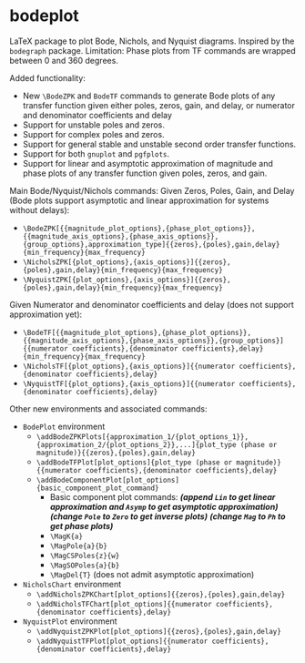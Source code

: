 # bodeplot
LaTeX package to plot Bode, Nichols, and Nyquist diagrams.
Inspired by the `bodegraph` package.
Limitation: Phase plots from TF commands are wrapped between 0 and 360 degrees.

Added functionality:
 - New `\BodeZPK` and `BodeTF` commands to generate Bode plots of any transfer function given either poles, zeros, gain, and delay, or numerator and denominator coefficients and delay
 - Support for unstable poles and zeros.
 - Support for complex poles and zeros.
 - Support for general stable and unstable second order transfer functions.
 - Support for both `gnuplot` and `pgfplots`.
 - Support for linear and asymptotic approximation of magnitude and phase plots of any transfer function given poles, zeros, and gain.

Main Bode/Nyquist/Nichols commands:
Given Zeros, Poles, Gain, and Delay (Bode plots support asymptotic and linear approximation for systems without delays):
 - `\BodeZPK[{{magnitude_plot_options},{phase_plot_options}},{{magnitude_axis_options},{phase_axis_options}},{group_options},approximation_type]{{zeros},{poles},gain,delay}{min_frequency}{max_frequency}`
 - `\NicholsZPK[{plot_options},{axis_options}]{{zeros},{poles},gain,delay}{min_frequency}{max_frequency}`
 - `\NyquistZPK[{plot_options},{axis_options}]{{zeros},{poles},gain,delay}{min_frequency}{max_frequency}`

Given Numerator and denominator coefficients and delay (does not support approximation yet):
 - `\BodeTF[{{magnitude_plot_options},{phase_plot_options}},{{magnitude_axis_options},{phase_axis_options}},{group_options}]{{numerator coefficients},{denominator coefficients},delay}{min_frequency}{max_frequency}`
 - `\NicholsTF[{plot_options},{axis_options}]{{numerator coefficients},{denominator coefficients},delay}`
 - `\NyquistTF[{plot_options},{axis_options}]{{numerator coefficients},{denominator coefficients},delay}`
 
Other new environments and associated commands:
 - `BodePlot` environment
    - `\addBodeZPKPlots[{approximation_1/{plot_options_1}},{approximation_2/{plot_options_2}},...]{plot_type (phase or magnitude)}{{zeros},{poles},gain,delay}`
    - `\addBodeTFPlot[plot_options]{plot_type (phase or magnitude)}{{numerator coefficients},{denominator coefficients},delay}`
    - `\addBodeComponentPlot[plot_options]{basic_component_plot_command}`
      - Basic component plot commands: ***(append `Lin` to get linear approximation and `Asymp` to get asymptotic approximation)*** ***(change `Pole` to `Zero` to get inverse plots)*** ***(change `Mag` to `Ph` to get phase plots)***
      - `\MagK{a}`
      - `\MagPole{a}{b}`
      - `\MagCSPoles{z}{w}`
      - `\MagSOPoles{a}{b}`
      - `\MagDel{T}` (does not admit asymptotic approximation)
 - `NicholsChart` environment
    - `\addNicholsZPKChart[plot_options]{{zeros},{poles},gain,delay}`
    - `\addNicholsTFChart[plot_options]{{numerator coefficients},{denominator coefficients},delay}`
 - `NyquistPlot` environment
    - `\addNyquistZPKPlot[plot_options]{{zeros},{poles},gain,delay}`
    - `\addNyquistTFPlot[plot_options]{{numerator coefficients},{denominator coefficients},delay}`

